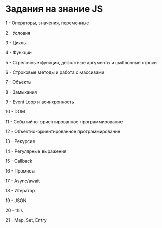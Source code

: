 # Задания на знание JS

1 - Операторы, значения, переменные

2 - Условия

3 - Циклы

4 - Функции

5 - Стрелочные функции, дефолтные аргументы и шаблонные строки

6 - Строковые методы и работа с массивами

7 - Объекты

8 - Замыкания

9 - Event Loop и асинхронность

10 - DOM

11 - Событийно-ориентированное программирование

12 - Объектно-ориентированное программирование

13 - Рекурсия

14 - Регулярные выражения

15 - Callback

16 - Промисы

17 - Async/await

18 - Итератор

19 - JSON

20 - this

21 - Map, Set, Entry
